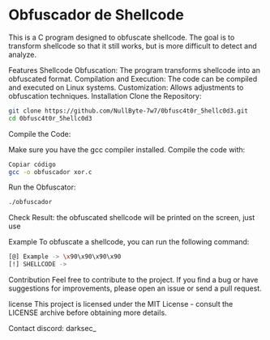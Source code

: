 # Obfuscador de Shellcode
This is a C program designed to obfuscate shellcode. The goal is to transform shellcode so that it still works, but is more difficult to detect and analyze.

Features
Shellcode Obfuscation: The program transforms shellcode into an obfuscated format.
Compilation and Execution: The code can be compiled and executed on Linux systems.
Customization: Allows adjustments to obfuscation techniques.
Installation
Clone the Repository:

```bash
git clone https://github.com/NullByte-7w7/0bfusc4t0r_5hellc0d3.git
cd 0bfusc4t0r_5hellc0d3
```
Compile the Code:

Make sure you have the gcc compiler installed. Compile the code with:

```bash
Copiar código
gcc -o obfuscador xor.c
```

Run the Obfuscator:

```bash
./obfuscador
```

Check Result:
the obfuscated shellcode will be printed on the screen, just use

Example
To obfuscate a shellcode, you can run the following command:

```bash
[@] Example -> \x90\x90\x90\x90
[!] SHELLCODE -> 
```
Contribution
Feel free to contribute to the project. If you find a bug or have suggestions for improvements, please open an issue or send a pull request.

license
This project is licensed under the MIT License - consult the LICENSE archive before obtaining more details.

Contact
discord: darksec_

